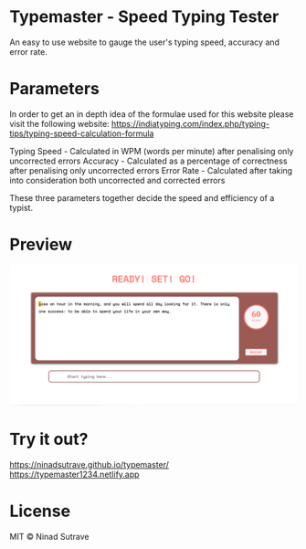 # Typemaster - Speed Typing Tester

An easy to use website to gauge the user's typing speed, accuracy and error rate.

# Parameters

In order to get an in depth idea of the formulae used for this website please visit the following website: https://indiatyping.com/index.php/typing-tips/typing-speed-calculation-formula

Typing Speed - Calculated in WPM (words per minute) after penalising only uncorrected errors
Accuracy - Calculated as a percentage of correctness after penalising only uncorrected errors
Error Rate - Calculated after taking into consideration both uncorrected and corrected errors

These three parameters together decide the speed and efficiency of a typist.

# Preview

![This is how the website looks](images/website.png)

# Try it out?

https://ninadsutrave.github.io/typemaster/    
https://typemaster1234.netlify.app

# License

MIT © Ninad Sutrave

